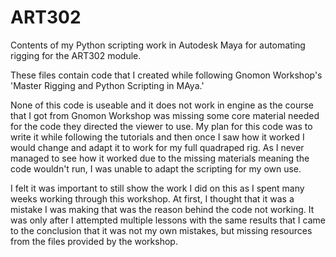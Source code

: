 # ART302
Contents of my Python scripting work in Autodesk Maya for automating rigging for the ART302 module.

These files contain code that I created while following Gnomon Workshop's 'Master Rigging and Python Scripting in MAya.' 

None of this code is useable and it does not work in engine as the course that I got from Gnomon Workshop was missing some core material needed for the code they directed the viewer to use.
My plan for this code was to write it while following the tutorials and then once I saw how it worked I would change and adapt it to work for my full quadraped rig. 
As I never managed to see how it worked due to the missing materials meaning the code wouldn't run, I was unable to adapt the scripting for my own use. 

I felt it was important to still show the work I did on this as I spent many weeks working through this workshop. 
At first, I thought that it was a mistake I was making that was the reason behind the code not working. It was only after I attempted multiple lessons with the same results that I came to the conclusion that it was not my own mistakes, but missing resources from the files provided by the workshop.
